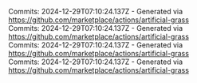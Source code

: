 Commits: 2024-12-29T07:10:24.137Z - Generated via https://github.com/marketplace/actions/artificial-grass
<br>
Commits: 2024-12-29T07:10:24.137Z - Generated via https://github.com/marketplace/actions/artificial-grass
<br>
Commits: 2024-12-29T07:10:24.137Z - Generated via https://github.com/marketplace/actions/artificial-grass
<br>
Commits: 2024-12-29T07:10:24.137Z - Generated via https://github.com/marketplace/actions/artificial-grass
<br>
